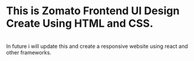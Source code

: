 # This is Zomato Frontend UI Design Create Using HTML and CSS.
<br>
<div >
   In future i will update this and create a responsive website using react and other frameworks.
</div>